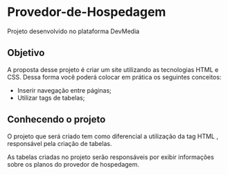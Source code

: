 # Provedor-de-Hospedagem
Projeto desenvolvido no plataforma DevMedia
<h2>Objetivo</h2>
<p>A proposta desse projeto é criar um site utilizando as tecnologias HTML e CSS. Dessa forma você poderá colocar em prática os seguintes conceitos:</p>
<ul>
  <li>Inserir navegação entre páginas;</li>
  <li>Utilizar tags de tabelas;</li>
</ul>
<h2>Conhecendo o projeto</h2>
<p>O projeto que será criado tem como diferencial a utilização da tag HTML <table>, responsável pela criação de tabelas.</p>
<p>As tabelas criadas no projeto serão responsáveis por exibir informações sobre os planos do provedor de hospedagem.</p>
